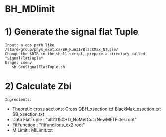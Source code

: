 # BH_MDlimit
# 1) Generate the signal flat Tuple
    Input: a eos path like /store/group/phys_exotica/BH_RunII/BlackMax_NTuple/ 
    Change the $DIR in the shell script, prepare a directory called "SignalFlatTuple"
    Usage: cmenv
	   sh GenSignalFlatTuple.sh

# 2) Calculate Zbi
    Ingredients:
* Theoretic cross sections: Cross QBH_xsection.txt BlackMax_xsection.txt SB_xsection.txt
* Data FlatTuple          : "all2015C+D_NoMetCut+NewMETFilter.root"
* FitFunction             : "fitfunctions_ex2.root"
* MILimit                 : MILimit.txt
